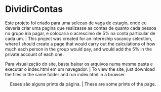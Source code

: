# DividirContas
Este projeto foi criado para uma selecao de vaga de estagio, onde eu deveria criar uma pagina que realizasse as contas de quanto cada pessoa no grupo iria pagar, e colocaria o acrescimo de 5% na conta particular de cada um. | This project was created for an internship vacancy selection, where I should create a page that would carry out the calculations of how much each person in the group would pay, and would add the 5% in the private account of each one.

Para visualização do site, basta baixar os arquivos numa mesma pasta e executar o index.html em um navegador. | To view the site, just download the files in the same folder and run index.html in a browser.
<div align="center">
Esses são alguns prints da página. | These are some prints of the page.
</div><br>
